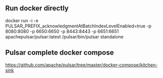 ## Run docker directly
docker run -i -e PULSAR_PREFIX_acknowledgmentAtBatchIndexLevelEnabled=true -p 8080:8080 -p 6650:6650 -p 8443:8443 -p 6651:6651 apachepulsar/pulsar:latest /pulsar/bin/pulsar standalone

## Pulsar complete docker compose
https://github.com/apache/pulsar/tree/master/docker-compose/kitchen-sink